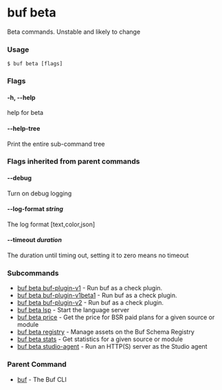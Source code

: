 # buf beta

Beta commands. Unstable and likely to change

### Usage

```console
$ buf beta [flags]
```

### Flags

#### \-h, --help

help for beta

#### \--help-tree

Print the entire sub-command tree

### Flags inherited from parent commands

#### \--debug

Turn on debug logging

#### \--log-format _string_

The log format \[text,color,json\]

#### \--timeout _duration_

The duration until timing out, setting it to zero means no timeout

### Subcommands

- [buf beta buf-plugin-v1](buf-plugin-v1/) - Run buf as a check plugin.
- [buf beta buf-plugin-v1beta1](buf-plugin-v1beta1/) - Run buf as a check plugin.
- [buf beta buf-plugin-v2](buf-plugin-v2/) - Run buf as a check plugin.
- [buf beta lsp](lsp/) - Start the language server
- [buf beta price](price/) - Get the price for BSR paid plans for a given source or module
- [buf beta registry](registry/) - Manage assets on the Buf Schema Registry
- [buf beta stats](stats/) - Get statistics for a given source or module
- [buf beta studio-agent](studio-agent/) - Run an HTTP(S) server as the Studio agent

### Parent Command

- [buf](../) - The Buf CLI

